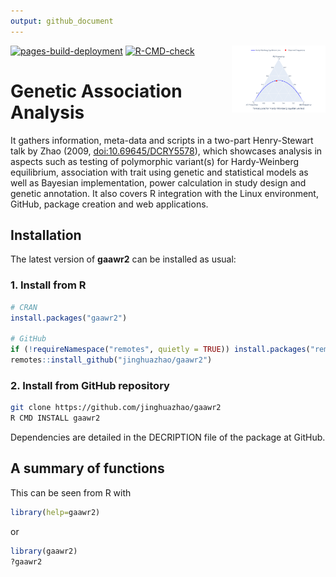 ```yaml
---
output: github_document
---
```




<img src="man/figures/logo.svg" align="right" alt="" width="150" />

<!-- badges: start -->
[![pages-build-deployment](https://github.com/jinghuazhao/gaawr2/actions/workflows/pages/pages-build-deployment/badge.svg)](https://github.com/jinghuazhao/gaawr2/actions/workflows/pages/pages-build-deployment)
[![R-CMD-check](https://github.com/jinghuazhao/gaawr2/actions/workflows/R-CMD-check.yaml/badge.svg)](https://github.com/jinghuazhao/gaawr2/actions/workflows/R-CMD-check.yaml)
<!-- badges: end -->

# Genetic Association Analysis

It gathers information, meta-data and scripts in a two-part Henry-Stewart talk by Zhao (2009, <doi:10.69645/DCRY5578>), which showcases analysis in aspects such as testing of polymorphic variant(s) for Hardy-Weinberg equilibrium, association with trait using genetic and statistical models as well as Bayesian implementation, power calculation in study design and genetic annotation. It also covers R integration with the Linux environment, GitHub, package creation and web applications.

## Installation

The latest version of **gaawr2** can be installed as usual:

### 1. Install from R

```r
# CRAN
install.packages("gaawr2")

# GitHub
if (!requireNamespace("remotes", quietly = TRUE)) install.packages("remotes")
remotes::install_github("jinghuazhao/gaawr2")
```

### 2. Install from GitHub repository

```bash
git clone https://github.com/jinghuazhao/gaawr2
R CMD INSTALL gaawr2
```

Dependencies are detailed in the DECRIPTION file of the package at GitHub.

## A summary of functions

This can be seen from R with

```r
library(help=gaawr2)
```

or

```r
library(gaawr2)
?gaawr2
```
